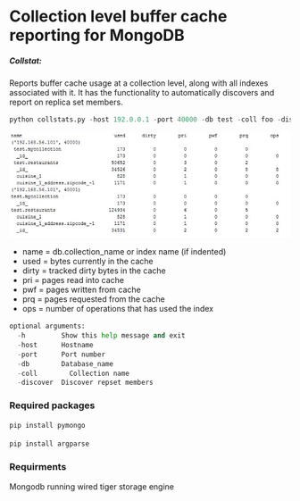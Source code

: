Collection level buffer cache reporting for MongoDB
===================================================

##### Collstat:

 Reports buffer cache usage at a collection level, along with all indexes associated with it. It has the functionality to
 automatically discovers and report on replica set members. 
 

  ```python
python collstats.py -host 192.0.0.1 -port 40000 -db test -coll foo -discover
```

![alt tag](screenshots/mongoCollstat.JPG)
 
* name = db.collection_name or index name (if indented)
* used = bytes currently in the cache
* dirty = tracked dirty bytes in the cache
* pri = pages read into cache
* pwf = pages written from cache
* prq = pages requested from the cache
* ops = number of operations that has used the index

```python 
optional arguments:
  -h         Show this help message and exit
  -host      Hostname
  -port      Port number
  -db        Database_name
  -coll        Collection name
  -discover  Discover repset members
```
    
### Required packages

```python
pip install pymongo

pip install argparse
```  
### Requirments

 Mongodb running wired tiger storage engine
 



